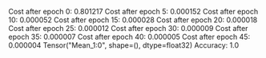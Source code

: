 Cost after epoch 0: 0.801217
Cost after epoch 5: 0.000152
Cost after epoch 10: 0.000052
Cost after epoch 15: 0.000028
Cost after epoch 20: 0.000018
Cost after epoch 25: 0.000012
Cost after epoch 30: 0.000009
Cost after epoch 35: 0.000007
Cost after epoch 40: 0.000005
Cost after epoch 45: 0.000004
Tensor("Mean_1:0", shape=(), dtype=float32)
Accuracy: 1.0
